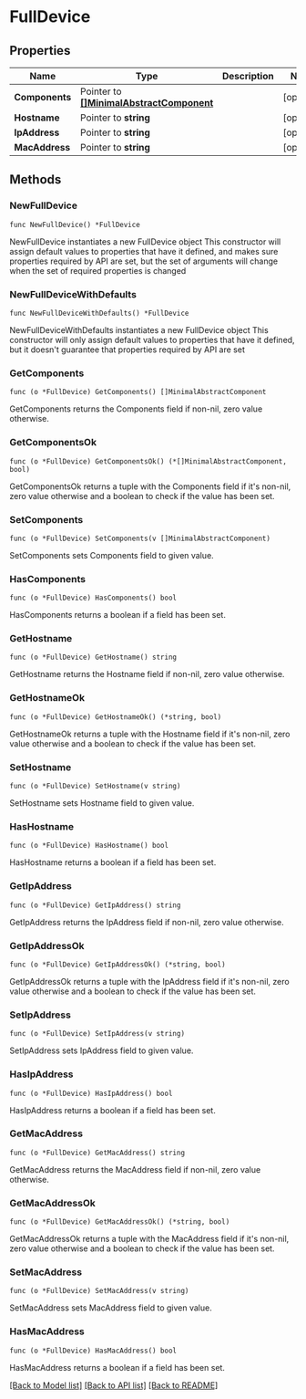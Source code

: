# FullDevice

## Properties

Name | Type | Description | Notes
------------ | ------------- | ------------- | -------------
**Components** | Pointer to [**[]MinimalAbstractComponent**](MinimalAbstractComponent.md) |  | [optional] 
**Hostname** | Pointer to **string** |  | [optional] 
**IpAddress** | Pointer to **string** |  | [optional] 
**MacAddress** | Pointer to **string** |  | [optional] 

## Methods

### NewFullDevice

`func NewFullDevice() *FullDevice`

NewFullDevice instantiates a new FullDevice object
This constructor will assign default values to properties that have it defined,
and makes sure properties required by API are set, but the set of arguments
will change when the set of required properties is changed

### NewFullDeviceWithDefaults

`func NewFullDeviceWithDefaults() *FullDevice`

NewFullDeviceWithDefaults instantiates a new FullDevice object
This constructor will only assign default values to properties that have it defined,
but it doesn't guarantee that properties required by API are set

### GetComponents

`func (o *FullDevice) GetComponents() []MinimalAbstractComponent`

GetComponents returns the Components field if non-nil, zero value otherwise.

### GetComponentsOk

`func (o *FullDevice) GetComponentsOk() (*[]MinimalAbstractComponent, bool)`

GetComponentsOk returns a tuple with the Components field if it's non-nil, zero value otherwise
and a boolean to check if the value has been set.

### SetComponents

`func (o *FullDevice) SetComponents(v []MinimalAbstractComponent)`

SetComponents sets Components field to given value.

### HasComponents

`func (o *FullDevice) HasComponents() bool`

HasComponents returns a boolean if a field has been set.

### GetHostname

`func (o *FullDevice) GetHostname() string`

GetHostname returns the Hostname field if non-nil, zero value otherwise.

### GetHostnameOk

`func (o *FullDevice) GetHostnameOk() (*string, bool)`

GetHostnameOk returns a tuple with the Hostname field if it's non-nil, zero value otherwise
and a boolean to check if the value has been set.

### SetHostname

`func (o *FullDevice) SetHostname(v string)`

SetHostname sets Hostname field to given value.

### HasHostname

`func (o *FullDevice) HasHostname() bool`

HasHostname returns a boolean if a field has been set.

### GetIpAddress

`func (o *FullDevice) GetIpAddress() string`

GetIpAddress returns the IpAddress field if non-nil, zero value otherwise.

### GetIpAddressOk

`func (o *FullDevice) GetIpAddressOk() (*string, bool)`

GetIpAddressOk returns a tuple with the IpAddress field if it's non-nil, zero value otherwise
and a boolean to check if the value has been set.

### SetIpAddress

`func (o *FullDevice) SetIpAddress(v string)`

SetIpAddress sets IpAddress field to given value.

### HasIpAddress

`func (o *FullDevice) HasIpAddress() bool`

HasIpAddress returns a boolean if a field has been set.

### GetMacAddress

`func (o *FullDevice) GetMacAddress() string`

GetMacAddress returns the MacAddress field if non-nil, zero value otherwise.

### GetMacAddressOk

`func (o *FullDevice) GetMacAddressOk() (*string, bool)`

GetMacAddressOk returns a tuple with the MacAddress field if it's non-nil, zero value otherwise
and a boolean to check if the value has been set.

### SetMacAddress

`func (o *FullDevice) SetMacAddress(v string)`

SetMacAddress sets MacAddress field to given value.

### HasMacAddress

`func (o *FullDevice) HasMacAddress() bool`

HasMacAddress returns a boolean if a field has been set.


[[Back to Model list]](../README.md#documentation-for-models) [[Back to API list]](../README.md#documentation-for-api-endpoints) [[Back to README]](../README.md)


